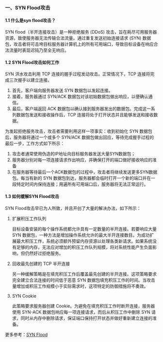 ### 一、SYN Flood攻击
#### 1.1 什么是syn flood攻击？
SYN flood（半开连接攻击）是一种拒绝服务 (DDoS) 攻击，旨在耗尽可用服务器资源，致使服务器无法传输合法流量。通过重复发送初始连接请求 (SYN) 数据包，攻击者将可击垮目标服务器计算机上的所有可用端口，导致目标设备在响应合法流量时表现迟钝乃至全无响应。

#### 1.2 SYN Flood攻击如何工作
SYN 洪水攻击利用 TCP 连接的握手过程发动攻击。正常情况下，TCP 连接将完成三次握手以建立连接。

1. 首先，客户端向服务器发送 SYN 数据包以发起连接。
2. 接着，服务器通过 SYN/ACK 数据包对该初始数据包做出响应，以便确认通信。
3. 最后，客户端返回 ACK 数据包以确认接到服务器发出的数据包。完成这一系列数据包发送和接收操作后，TCP 连接将处于打开状态并且能够发送和接收数据。

为发起拒绝服务攻击，攻击者需要利用这样一项事实：收到初始化 SYN 数据包后，服务器将通过一个或多个 SYN/ACK 数据包做出回应，等待完成握手过程的最后一步，工作方式如下所示：
1. 攻击者通常使用伪造的IP地址向目标服务器发送大量SYN数据包；
2. 服务器分别对每一项连接请求作出响应，并确保打开的端口做好接收响应的准备
3. 在服务器等待最后一个ACK数据包的过程中，攻击者将继续发送更多SYN数据包。每当有新的 SYN 数据包到达，服务器都会临时打开一个新的端口并在一段特定时间内保持连接；用遍所有可用端口后，服务器将无法正常运行。

#### 1.3 如何缓解SYN Flood攻击
SYN Flood攻击早已为人所致，并且开创了大量的解决办法，如下所示：
1. 扩展积压工作队列

    目标设备安装的每个操作系统都允许具有一定数量的半开连接。若要响应大量 SYN 数据包，一种方法是增加操作系统允许的最大半开连接数目。为成功扩展最大积压工作，系统必须额外预留内存资源以处理各类新请求。如果系统没有足够的内存，无法应对增加的积压工作队列规模，将对系统性能产生负面影响，但仍然好过拒绝服务。

2. 回收最先创建的 TCP 半开连接

    另一种缓解策略是在填充积压工作后覆盖最先创建的半开连接。这项策略要求完全建立合法连接的时间低于恶意 SYN 数据包填充积压工作的时间。当攻击量增加或积压工作规模小于实际需求时，这项特定的防御措施将不奏效。

3. SYN Cookie

    此策略要求服务器创建 Cookie。为避免在填充积压工作时断开连接，服务器使用 SYN-ACK 数据包响应每一项连接请求，而后从积压工作中删除 SYN 请求，同时从内存中删除请求，保证端口保持打开状态并做好重新建立连接的准备。

更多参考：[SYN Flood](https://www.cloudflare.com/zh-cn/learning/ddos/syn-flood-ddos-attack/)